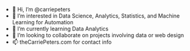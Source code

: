- 👋 Hi, I’m @carriepeters
- 👀 I’m interested in Data Science, Analytics, Statistics, and Machine Learning for Automation
- 🌱 I’m currently learning Data Analytics
- 💞️ I’m looking to collaborate on projects involving data or web design
- 📫 theCarriePeters.com for contact info

<!---
carriepeters/carriepeters is a ✨ special ✨ repository because its `README.md` (this file) appears on your GitHub profile.
You can click the Preview link to take a look at your changes.
--->
